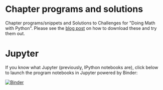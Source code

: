 # Chapter programs and solutions

Chapter programs/snippets and Solutions to Challenges for "Doing Math with Python". Please see the [blog post](https://doingmathwithpython.github.io/trying-out-solutions.html) on how to download these and try them out.

# Jupyter

If you know what Jupyter (previously, IPython notebooks are), click below to launch the program notebooks in Jupyter powered by Binder:

[![Binder](http://mybinder.org/badge.svg)](http://mybinder.org/repo/doingmathwithpython/code)
